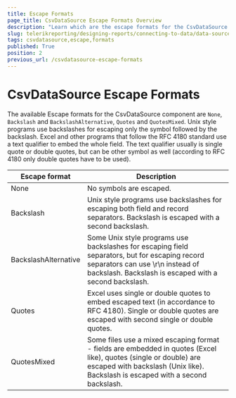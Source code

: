 ```yaml
---
title: Escape Formats
page_title: CsvDataSource Escape Formats Overview
description: "Learn which are the escape formats for the CsvDataSource and how you may configure and use them in Telerik Reporting."
slug: telerikreporting/designing-reports/connecting-to-data/data-source-components/csvdatasource-component/csvdatasource-escape-formats
tags: csvdatasource,escape,formats
published: True
position: 2
previous_url: /csvdatasource-escape-formats
---
```

<style>
table th:first-of-type {
	width: 25%;
}
table th:nth-of-type(2) {
	width: 75%;
}
</style>

# CsvDataSource Escape Formats

The available Escape formats for the CsvDataSource component are `None`, `Backslash` and `BackslashAlternative`, `Quotes` and `QuotesMixed`. Unix style programs use backslashes for escaping only the symbol followed by the backslash. Excel and other programs that follow the RFC 4180 standard use a text qualifier to embed the whole field. The text qualifier usually is single quote or double quotes, but can be other symbol as well (according to RFC 4180 only double quotes have to be used).

| Escape format | Description |
| ------ | ------ |
|None|No symbols are escaped.|
|Backslash|Unix style programs use backslashes for escaping both field and record separators. Backslash is escaped with a second backslash.|
|BackslashAlternative|Some Unix style programs use backslashes for escaping field separators, but for escaping record separators can use \r\n instead of backslash. Backslash is escaped with a second backslash.|
|Quotes|Excel uses single or double quotes to embed escaped text (in accordance to RFC 4180). Single or double quotes are escaped with second single or double quotes.|
|QuotesMixed|Some files use a mixed escaping format - fields are embedded in quotes (Excel like), quotes (single or double) are escaped with backslash (Unix like). Backslash is escaped with a second backslash.|
